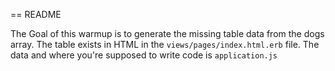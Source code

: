 == README

The Goal of this warmup is to generate the missing table data from the dogs array. The table exists in HTML in the `views/pages/index.html.erb` file. The data and where you're supposed to write code is `application.js`

